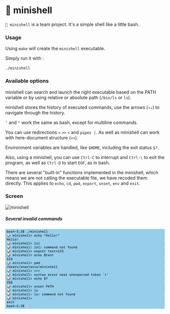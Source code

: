 # 🐚 minishell

``🐚 minishell`` is a team project. It's a simple shell like a little bash.

### Usage
Using ``make`` will create the ``minishell`` executable.

Simply run it with :

```
./minishell
```

### Available options

minishell can search and launch the right executable based on the PATH variable or by using relative or absolute path (``/bin/ls`` or ``ls``).

minishell stores the history of executed commands, use the arrows (``↑↓``) to navigate through the history.

``'`` and ``"`` work the same as bash, except for multiline commands.

You can use redirections ``>`` ``>>`` ``<`` and ``pipes |``. As well as minishell can work with here-document structure (``<<``).

Environment variables are handled, like ``$HOME``, including the exit status ``$?``.

Also, using a minishell, you can use ``Ctrl-C`` to interrupt and ``Ctrl-\`` to exit the program, as well as ``Ctrl-D`` to start ``EOF``, as in bash.

There are several "built-in" functions implemented in the minishell, which means we are not calling the executable file, we have recoded them directly. 
This applies to ``echo``, ``cd``, ``pwd``, ``export``, ``unset``, ``env`` and ``exit``.

### Screen

<img width="640" alt="minishell" src="https://github.com/Anastasiiaq/mini_shell/blob/master/screenshots/minishell.gif">

##### Several invalid commands

<img width="640" alt="errors" src="https://github.com/Anastasiiaq/mini_shell/blob/master/screenshots/screen_errors.png">
